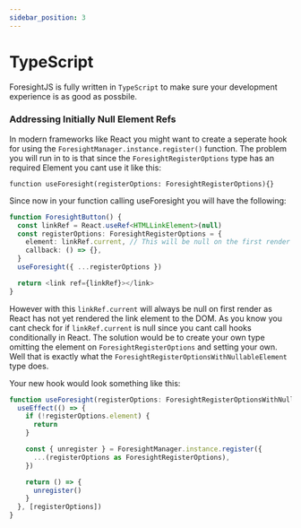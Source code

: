 ```yaml
---
sidebar_position: 3
---
```


# TypeScript

ForesightJS is fully written in `TypeScript` to make sure your development experience is as good as possbile.

### Addressing Initially Null Element Refs

In modern frameworks like React you might want to create a seperate hook for using the `ForesightManager.instance.register()` function. The problem you will run in to is that since the `ForesightRegisterOptions` type has an required Element you cant use it like this:

```typscript
function useForesight(registerOptions: ForesightRegisterOptions){}
```

Since now in your function calling useForesight you will have the following:

```typescript
function ForesightButton() {
  const linkRef = React.useRef<HTMLLinkElement>(null)
  const registerOptions: ForesightRegisterOptions = {
    element: linkRef.current, // This will be null on the first render
    callback: () => {},
  }
  useForesight({ ...registerOptions })

  return <link ref={linkRef}></link>
}
```

However with this `linkRef.current` will always be null on first render as React has not yet rendered the link element to the DOM. As you know you cant check for if `linkRef.current` is null since you cant call hooks conditionally in React. The solution would be to create your own type omitting the element on `ForesightRegisterOptions` and setting your own. Well that is exactly what the `ForesightRegisterOptionsWithNullableElement` type does.

Your new hook would look something like this:

```typescript
function useForesight(registerOptions: ForesightRegisterOptionsWithNullableElement) {
  useEffect(() => {
    if (!registerOptions.element) {
      return
    }

    const { unregister } = ForesightManager.instance.register({
      ...(registerOptions as ForesightRegisterOptions),
    })

    return () => {
      unregister()
    }
  }, [registerOptions])
}
```

